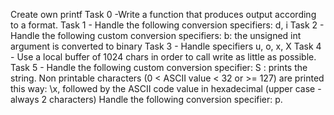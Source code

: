 Create own printf
Task 0 -Write a function that produces output according to a format.
Task 1 - Handle the following conversion specifiers: d, i
Task 2 - Handle the following custom conversion specifiers: b: the unsigned int argument is converted to binary
Task 3 - Handle specifiers u, o, x, X
Task 4 - Use a local buffer of 1024 chars in order to call write as little as possible.
Task 5 - Handle the following custom conversion specifier: S : prints the string.
Non printable characters (0 < ASCII value < 32 or >= 127) are printed this way: \x, followed by the ASCII code value in hexadecimal (upper case - always 2 characters)
Handle the following conversion specifier: p.
